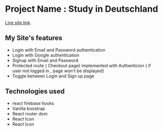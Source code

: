 # Project Name : Study in Deutschland


[Live site link](https://independent-service-prov-b9dd6.web.app/).

## My Site's features
* Login with Email and Password authentication
* Login with Google authentication
* Signup with Email and Password
* Protected route ( Checkout page) implemented with Authenticion ( if user not logged in , page won't be displayed)
* Toggle between Login and Sign up page


## Technologies used 
* react firebase hooks
* Vanilla boostrap
* React router dom
* React Icon
* React Icon




